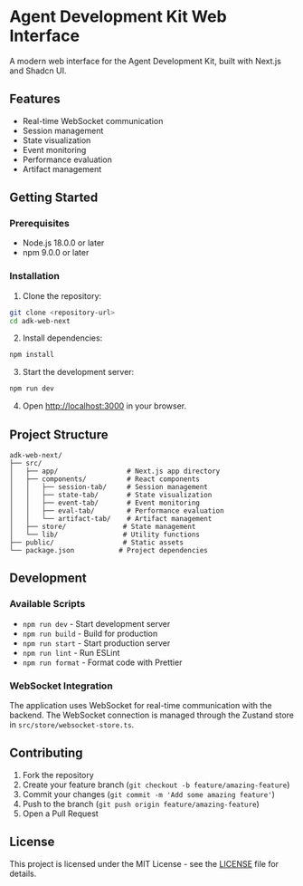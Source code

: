 # Agent Development Kit Web Interface

A modern web interface for the Agent Development Kit, built with Next.js and Shadcn UI.

## Features

- Real-time WebSocket communication
- Session management
- State visualization
- Event monitoring
- Performance evaluation
- Artifact management

## Getting Started

### Prerequisites

- Node.js 18.0.0 or later
- npm 9.0.0 or later

### Installation

1. Clone the repository:
```bash
git clone <repository-url>
cd adk-web-next
```

2. Install dependencies:
```bash
npm install
```

3. Start the development server:
```bash
npm run dev
```

4. Open [http://localhost:3000](http://localhost:3000) in your browser.

## Project Structure

```
adk-web-next/
├── src/
│   ├── app/                 # Next.js app directory
│   ├── components/          # React components
│   │   ├── session-tab/     # Session management
│   │   ├── state-tab/       # State visualization
│   │   ├── event-tab/       # Event monitoring
│   │   ├── eval-tab/        # Performance evaluation
│   │   └── artifact-tab/    # Artifact management
│   ├── store/              # State management
│   └── lib/                # Utility functions
├── public/                 # Static assets
└── package.json           # Project dependencies
```

## Development

### Available Scripts

- `npm run dev` - Start development server
- `npm run build` - Build for production
- `npm run start` - Start production server
- `npm run lint` - Run ESLint
- `npm run format` - Format code with Prettier

### WebSocket Integration

The application uses WebSocket for real-time communication with the backend. The WebSocket connection is managed through the Zustand store in `src/store/websocket-store.ts`.

## Contributing

1. Fork the repository
2. Create your feature branch (`git checkout -b feature/amazing-feature`)
3. Commit your changes (`git commit -m 'Add some amazing feature'`)
4. Push to the branch (`git push origin feature/amazing-feature`)
5. Open a Pull Request

## License

This project is licensed under the MIT License - see the [LICENSE](LICENSE) file for details.
